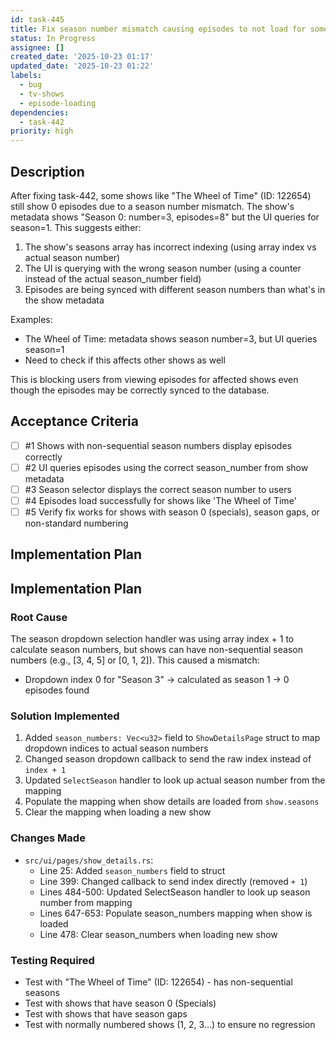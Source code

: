 ```yaml
---
id: task-445
title: Fix season number mismatch causing episodes to not load for some shows
status: In Progress
assignee: []
created_date: '2025-10-23 01:17'
updated_date: '2025-10-23 01:22'
labels:
  - bug
  - tv-shows
  - episode-loading
dependencies:
  - task-442
priority: high
---
```


## Description

<!-- SECTION:DESCRIPTION:BEGIN -->
After fixing task-442, some shows like "The Wheel of Time" (ID: 122654) still show 0 episodes due to a season number mismatch. The show's metadata shows "Season 0: number=3, episodes=8" but the UI queries for season=1. This suggests either:

1. The show's seasons array has incorrect indexing (using array index vs actual season number)
2. The UI is querying with the wrong season number (using a counter instead of the actual season_number field)
3. Episodes are being synced with different season numbers than what's in the show metadata

Examples:
- The Wheel of Time: metadata shows season number=3, but UI queries season=1
- Need to check if this affects other shows as well

This is blocking users from viewing episodes for affected shows even though the episodes may be correctly synced to the database.
<!-- SECTION:DESCRIPTION:END -->

## Acceptance Criteria
<!-- AC:BEGIN -->
- [ ] #1 Shows with non-sequential season numbers display episodes correctly
- [ ] #2 UI queries episodes using the correct season_number from show metadata
- [ ] #3 Season selector displays the correct season number to users
- [ ] #4 Episodes load successfully for shows like 'The Wheel of Time'
- [ ] #5 Verify fix works for shows with season 0 (specials), season gaps, or non-standard numbering
<!-- AC:END -->

## Implementation Plan

<!-- SECTION:PLAN:BEGIN -->
## Implementation Plan

### Root Cause
The season dropdown selection handler was using array index + 1 to calculate season numbers, but shows can have non-sequential season numbers (e.g., [3, 4, 5] or [0, 1, 2]). This caused a mismatch:
- Dropdown index 0 for "Season 3" → calculated as season 1 → 0 episodes found

### Solution Implemented
1. Added `season_numbers: Vec<u32>` field to `ShowDetailsPage` struct to map dropdown indices to actual season numbers
2. Changed season dropdown callback to send the raw index instead of `index + 1`
3. Updated `SelectSeason` handler to look up actual season number from the mapping
4. Populate the mapping when show details are loaded from `show.seasons`
5. Clear the mapping when loading a new show

### Changes Made
- `src/ui/pages/show_details.rs`:
  - Line 25: Added `season_numbers` field to struct
  - Line 399: Changed callback to send index directly (removed `+ 1`)
  - Lines 484-500: Updated SelectSeason handler to look up season number from mapping
  - Lines 647-653: Populate season_numbers mapping when show is loaded
  - Line 478: Clear season_numbers when loading new show

### Testing Required
- Test with "The Wheel of Time" (ID: 122654) - has non-sequential seasons
- Test with shows that have season 0 (Specials)
- Test with shows that have season gaps
- Test with normally numbered shows (1, 2, 3...) to ensure no regression
<!-- SECTION:PLAN:END -->
